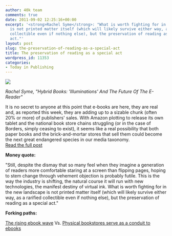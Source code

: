 ```yaml
---
author: 40k team
comments: true
date: 2011-09-02 12:25:16+00:00
excerpt: '<strong>Rachel Syme</strong>: "What is worth fighting for in the new landscape
  is not printed matter itself (which will likely survive either way, as a rarified
  collectible even if nothing else), but the preservation of reading as a special
  act."'
layout: post
slug: the-preservation-of-reading-as-a-special-act
title: The preservation of reading as a special act
wordpress_id: 11353
categories:
- Today in Publishing
---
```


![](http://www.40kbooks.com/wp-content/uploads/Publishing1.jpg)

_Rachel Syme, "Hybrid Books: 'Illuminations' And The Future Of The E-Reader"_

It is no secret to anyone at this point that e-books are here, they are real and, as reported this week, they are adding up to a sizable chunk (often 20% or more) of publishers' sales. With Amazon plotting to release its own tablet and the national book store chains struggling (or in the case of Borders, simply ceasing to exist), it seems like a real possibility that both paper books and the brick-and-mortar stores that sell them could become the next great endangered species in our media taxonomy.  
[Read the full post](http://www.npr.org/blogs/monkeysee/2011/09/01/140116417/hybrid-books-illuminations-and-the-future-of-the-e-reader?ft=1&f=1032) 

**Money quote:**

"Still, despite the dismay that so many feel when they imagine a generation of readers more comfortable staring at a screen than flipping pages, hoping to stem change through vehement objection is probably futile. This is the way the industry is shifting, the natural course it will run with new technologies, the manifest destiny of virtual ink. What is worth fighting for in the new landscape is not printed matter itself (which will likely survive either way, as a rarified collectible even if nothing else), but the preservation of reading as a special act."

**Forking paths:**

[The rising ebook wave](http://ow.ly/6jtkH) Vs. [Physical bookstores serve as a conduit to ebooks](http://j.mp/qxmsTJ)  
  
  

